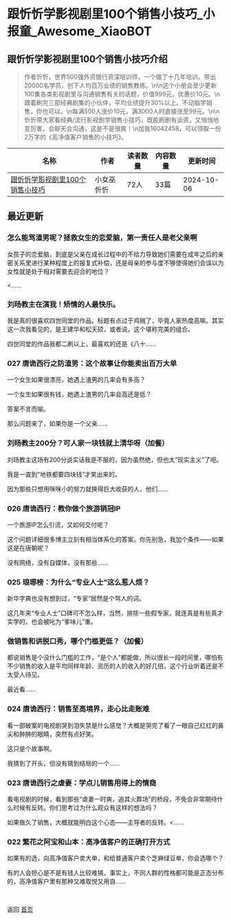 # 跟忻忻学影视剧里100个销售小技巧_小报童_Awesome_XiaoBOT

## 跟忻忻学影视剧里100个销售小技巧介绍
> 作者忻忻，世界500强外资银行资深培训师，一个做了十几年培训，带出20000名学员，创下人均百万业绩的销售教练。\n\n这个小册会至少更新100集各类影视剧里与沟通销售有关的话题，价值999元，优惠价10元。\n跟着刷完三部经典剧集的小伙伴，平均业绩提升30%以上。不动脑学销售，你也可以。\n每满500人涨价10元，满3000人时直接涨至99元。\n\n忻忻带大家看经典/流行影视剧学销售小技巧，既能刷剧有谈资，又悄悄地变厉害，会聊天会沟通，这是不是很爽！\n加我16042458，可以领取一份2万字的《高净值客户销售的小技巧》。  
  


|名称|作者|读者数量|内容数量|更新时间|
|---|---|---|---|---|
|[跟忻忻学影视剧里100个销售小技巧](https://xiaobot.net/p/KJXXS100?refer=9c3f1c95-a052-465a-9902-f6d75080262a)|小女巫忻忻|72人|33篇|2024-10-06|

## 最近更新
### 怎么能骂渣男呢？拯救女生的恋爱脑，第一责任人是老父亲啊

女孩子的恋爱脑，到底是父亲在成长过程中的不给力导致她们需要在成年之后的亲密关系里进行某种程度上的报复式补偿，还是母亲的参与度不够使得她们会误以为女性就是处于相对需要去迎合的地位？

<......

### 刘旸教主在演我！矫情的人最快乐。

我是真的很喜欢四世同堂的作品。标题有点过于鸡贼了，毕竟人家热度高嘛。其实这一次我看见的，是王建华和松天硕，或者说，这个堪称完美的组合。

四世同堂的作品我都二刷以上，最喜欢的还是《八十......

### 027 唐诡西行之防渣男：这个故事让你能卖出百万大单

一个女生如果很漂亮，她遇上渣男的几率会有多高？

一个女生如果很有钱，她遇上渣男的几率会高还是低？

答案不言而喻。

那么问题来了，如果你是一个父亲......

### 刘旸教主200分？可人家一块钱就上清华呀（加餐）

刘旸教主这场有200分说实话我是不服的，因为虽然绝，但也太“现实主义”了吧。

我是一直到“地铁都要四块钱”才笑出来的。

因为那些只想用咪咪小的努力就换得巨大收获的人，他们......

### 026 唐诡西行：教你做个旅游销冠IP

一个旅游IP怎么引流，又如何交付呢？

这个问题详细很多博主立刻有相当体系化的答案。你先别急，我加个条件——如果这是在唐朝呢？

没有网络，没有自媒体，没有那些......

### 025 琅琊榜：为什么“专业人士”这么惹人烦？

新华字典也没有想到过，“专家”居然是个骂人的词。

这几年来“专业人士”口碑可不怎么样，当然，排除一些假专家，就连真是有些真才实学的，也会被叱为“爹味儿”重。

### 做销售和讲脱口秀，哪个门槛更低？（加餐）

都说销售是个没什么门槛的工作，“是个人”都能做，所以很长一段时间里，哪怕有不少销售的收入是平均同样年龄、资历的人的收入的好几倍，这个行业听着​还是不太受人待见。

最近看......

### 024 唐诡西行：销售至高境界，走心比走账难

看一部破案的电视剧哭到泪失禁是什么感觉？大概是哭完了看了一眼自己红红的鼻尖和肿肿的眼睛，突然有点好笑。

这只是个故事啊。

我猜到了开头，但没有猜到结局的一个......

### 023 唐诡西行之虐妻：学点儿销售用得上的情商

看电视剧的时候，看到那些“虐妻一时爽，追其火葬场”的桥段，不免会非常期待什么时候有反转。你们思考过为什么观众有这样的想法吗？

如果做久了销售，大概就能明白这个心态——主导者的反转。<......

### 022 繁花之阿宝和山本：高净值客户的正确打开方式

如果有的选，向高净值客户卖大单，和给普通客户卖个芝麻绿豆单，你会选哪个？

有的人会担心是不是有钱人比较难搞，事实上，不同人群的性格都可能是正态分布的，高净值客户里有那种又难取悦又用自......


<a href="https://github.com/Reno9527/awesome-xiaobot" style="color: white; text-decoration: none;">awesome-xiaobot</a>

返回 [首页](../README.md)

